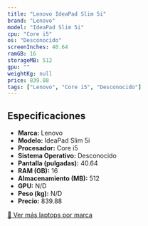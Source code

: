 ```yaml
---
title: "Lenovo IdeaPad Slim 5i"
brand: "Lenovo"
model: "IdeaPad Slim 5i"
cpu: "Core i5"
os: "Desconocido"
screenInches: 40.64
ramGB: 16
storageMB: 512
gpu: ""
weightKg: null
price: 839.88
tags: ["Lenovo", "Core i5", "Desconocido"]
---
```

## Especificaciones

- **Marca:** Lenovo
- **Modelo:** IdeaPad Slim 5i
- **Procesador:** Core i5
- **Sistema Operativo:** Desconocido
- **Pantalla (pulgadas):** 40.64
- **RAM (GB):** 16
- **Almacenamiento (MB):** 512
- **GPU:** N/D
- **Peso (kg):** N/D
- **Precio:** 839.88

[:rocket: Ver más laptops por marca](/brand/lenovo)
